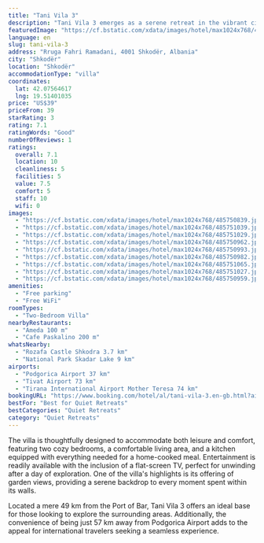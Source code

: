 ```yaml
---
title: "Tani Vila 3"
description: "Tani Vila 3 emerges as a serene retreat in the vibrant city of Shkodër, boasting a prime location that combines convenience with tranquility."
featuredImage: "https://cf.bstatic.com/xdata/images/hotel/max1024x768/485750839.jpg?k=2f51aa8d398dacd3d3b5794f4ad3ad6a0a667d775c7aacf63f4a5e41694d24ad&o=&hp=1"
language: en
slug: tani-vila-3
address: "Rruga Fahri Ramadani, 4001 Shkodër, Albania"
city: "Shkodër"
location: "Shkodër"
accommodationType: "villa"
coordinates:
  lat: 42.07564617
  lng: 19.51401035
price: "US$39"
priceFrom: 39
starRating: 3
rating: 7.1
ratingWords: "Good"
numberOfReviews: 1
ratings:
  overall: 7.1
  location: 10
  cleanliness: 5
  facilities: 5
  value: 7.5
  comfort: 5
  staff: 10
  wifi: 0
images:
  - "https://cf.bstatic.com/xdata/images/hotel/max1024x768/485750839.jpg?k=2f51aa8d398dacd3d3b5794f4ad3ad6a0a667d775c7aacf63f4a5e41694d24ad&o=&hp=1"
  - "https://cf.bstatic.com/xdata/images/hotel/max1024x768/485751039.jpg?k=a881385b62f0cf0577db5f2de18e2019a173db0e34e23254c11aca50b855f0bb&o=&hp=1"
  - "https://cf.bstatic.com/xdata/images/hotel/max1024x768/485751029.jpg?k=fd60898e7fe56707ead15b7993679779ced579a4441553f52b79f4541aa32513&o=&hp=1"
  - "https://cf.bstatic.com/xdata/images/hotel/max1024x768/485750962.jpg?k=ac5191079d5b6219ad6367ae1d4e2152331a0902fcf4aae3cdaacedd69fe36e3&o=&hp=1"
  - "https://cf.bstatic.com/xdata/images/hotel/max1024x768/485750993.jpg?k=415b5b529aba62641fae01bda78a8047f6b63b08ae6f68c067842d10d530bf73&o=&hp=1"
  - "https://cf.bstatic.com/xdata/images/hotel/max1024x768/485750982.jpg?k=11fa5f48553bcae4f47fdf4c05a35d27bb8b11989e3f982ab8c19fd9a728b342&o=&hp=1"
  - "https://cf.bstatic.com/xdata/images/hotel/max1024x768/485751065.jpg?k=d82f3844cd400985a3a496243c92e586650f2b4d3f71bf24e718ad6ba699357b&o=&hp=1"
  - "https://cf.bstatic.com/xdata/images/hotel/max1024x768/485751027.jpg?k=c6eba828ece49369a07c3cc64f4f545b018d83ea257a8f616b0455382ea6befa&o=&hp=1"
  - "https://cf.bstatic.com/xdata/images/hotel/max1024x768/485750959.jpg?k=0ea460fcabb72ad16cdcd96cfcf27d4e86ea6db4ffb50bd22369402d1007ac88&o=&hp=1"
amenities:
  - "Free parking"
  - "Free WiFi"
roomTypes:
  - "Two-Bedroom Villa"
nearbyRestaurants:
  - "Ameda 100 m"
  - "Cafe Paskalino 200 m"
whatsNearby:
  - "Rozafa Castle Shkodra 3.7 km"
  - "National Park Skadar Lake 9 km"
airports:
  - "Podgorica Airport 37 km"
  - "Tivat Airport 73 km"
  - "Tirana International Airport Mother Teresa 74 km"
bookingURL: "https://www.booking.com/hotel/al/tani-vila-3.en-gb.html?aid=8035640"
bestFor: "Best for Quiet Retreats"
bestCategories: "Quiet Retreats"
category: "Quiet Retreats"
---
```


The villa is thoughtfully designed to accommodate both leisure and comfort, featuring two cozy bedrooms, a comfortable living area, and a kitchen equipped with everything needed for a home-cooked meal. Entertainment is readily available with the inclusion of a flat-screen TV, perfect for unwinding after a day of exploration. One of the villa's highlights is its offering of garden views, providing a serene backdrop to every moment spent within its walls.

Located a mere 49 km from the Port of Bar, Tani Vila 3 offers an ideal base for those looking to explore the surrounding areas. Additionally, the convenience of being just 57 km away from Podgorica Airport adds to the appeal for international travelers seeking a seamless experience.